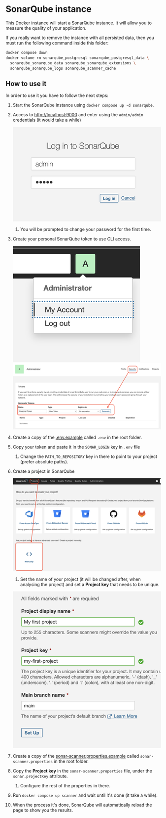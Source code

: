 # SonarQube instance

This Docker instance will start a SonarQube instance. It will allow you to
measure the quality of your application.

If you really want to remove the instance with all persisted data,
then you must run the following command inside this folder:

```bash
docker compose down
docker volume rm sonarqube_postgresql sonarqube_postgresql_data \
  sonarqube_sonarqube_data sonarqube_sonarqube_extensions \
  sonarqube_sonarqube_logs sonarqube_scanner_cache
```

## How to use it

In order to use it you have to follow the next steps:

1. Start the SonarQube instance using `docker compose up -d sonarqube`.
1. Access to [http://localhost:9000](http://localhost:9000) and enter using
   the `admin/admin` credentials (it would take a while)

   ![sonarqube-login](./assets/sonarqube-login.png)

   1. You will be prompted to change your password for the first time.

1. Create your personal SonarQube token to use CLI access.

   ![sonarqube-my-account](./assets/sonarqube-my-account.png)
   ![sonarqube-personal-access-token](./assets/sonarqube-personal-access-token.png)

1. Create a copy of the [.env.example](./.env.example) called `.env` in the
   root folder.
1. Copy your token and paste it in the `SONAR_LOGIN` key in `.env` file
   1. Change the `PATH_TO_REPOSITORY` key in there to point to your project
      (prefer absolute paths).
1. Create a project in SonarQube

   ![sonarqube-create-project-1](./assets/sonarqube-create-project-1.png)

   1. Set the name of your project (it will be changed after, when analysing the
      project) and set a **Project key** that needs to be unique.

   ![sonarqube-create-project-2](./assets/sonarqube-create-project-2.png)

1. Create a copy of the [sonar-scanner.properties.example](./sonar-scanner.properties.example)
   called `sonar-scanner.properties` in the root folder.
1. Copy the **Project key** in the `sonar-scanner.properties` file, under the
   `sonar.projectKey` attribute.
   1. Configure the rest of the properties in there.
1. Run `docker compose up scanner` and wait until it's done (it take a while).
1. When the process it's done, SonarQube will automatically reload the page
   to show you the results.
